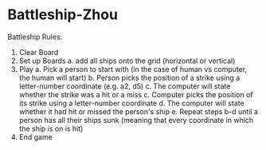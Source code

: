 # Battleship-Zhou

Battleship Rules:

1. Clear Board
2. Set up Boards
	a. add all ships onto the grid (horizontal or vertical)
3. Play
	a. Pick a person to start with (in the case of human vs computer, the human will start)
	b. Person picks the position of a strike using a letter-number coordinate (e.g. a2, d5)
	c. The computer will state whether the strike was a hit or a miss
	c. Computer picks the position of its strike using a letter-number coordinate
	d. The computer will state whether it had hit or missed the person's ship
	e. Repeat steps b-d until a person has all their ships sunk (meaning that every coordinate in which the ship is on is hit)
4. End game
